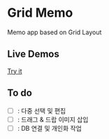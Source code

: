 # Grid Memo

Memo app based on Grid Layout

## Live Demos

[Try it](https://grid-memo.netlify.app)

## To do

- [ ] : 다중 선택 및 편집
- [ ] : 드래그 & 드랍 이미지 삽입
- [ ] : DB 연결 및 개인화 작업
